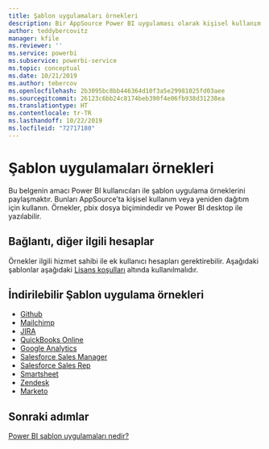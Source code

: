 ```yaml
---
title: Şablon uygulamaları örnekleri
description: Bir AppSource Power BI uygulaması olarak kişisel kullanım veya yeniden dağıtım örnekleri
author: teddybercovitz
manager: kfile
ms.reviewer: ''
ms.service: powerbi
ms.subservice: powerbi-service
ms.topic: conceptual
ms.date: 10/21/2019
ms.author: tebercov
ms.openlocfilehash: 2b3095bc8bb446364d10f3a5e29981025fd03aee
ms.sourcegitcommit: 26123c6bb24c8174beb390f4e06fb938d31238ea
ms.translationtype: HT
ms.contentlocale: tr-TR
ms.lasthandoff: 10/22/2019
ms.locfileid: "72717180"
---
```

# <a name="template-apps-samples"></a>Şablon uygulamaları örnekleri

Bu belgenin amacı Power BI kullanıcıları ile şablon uygulama örneklerini paylaşmaktır. Bunları AppSource’ta kişisel kullanım veya yeniden dağıtım için kullanın. Örnekler, pbix dosya biçimindedir ve Power BI desktop ile yazılabilir.

## <a name="connection-additional-related-accounts"></a>Bağlantı, diğer ilgili hesaplar

Örnekler ilgili hizmet sahibi ile ek kullanıcı hesapları gerektirebilir.  Aşağıdaki şablonlar aşağıdaki [Lisans koşulları](https://templateapps.blob.core.windows.net/sampletemplateapps/Sample-Templates-for-app-on-appsource.pdf) altında kullanılmalıdır.

## <a name="downloadable-template-apps-samples"></a>İndirilebilir Şablon uygulama örnekleri

* [Github](https://templateapps.blob.core.windows.net/sampletemplateapps/GitHub.pbix)
* [Mailchimp](https://templateapps.blob.core.windows.net/sampletemplateapps/MailChimp.pbix)
* [JIRA](https://templateapps.blob.core.windows.net/sampletemplateapps/JIRA.pbix)
* [QuickBooks Online](https://templateapps.blob.core.windows.net/sampletemplateapps/QuickBooksOnline.pbix)
* [Google Analytics](https://templateapps.blob.core.windows.net/sampletemplateapps/GoogleAnalytics.pbix)
* [Salesforce Sales Manager](https://templateapps.blob.core.windows.net/sampletemplateapps/SalesforceSalesManager.pbix)
* [Salesforce Sales Rep](https://templateapps.blob.core.windows.net/sampletemplateapps/SalesforceSalesRep.pbix)
* [Smartsheet](https://templateapps.blob.core.windows.net/sampletemplateapps/Smartsheet.pbix)
* [Zendesk](https://templateapps.blob.core.windows.net/sampletemplateapps/Zendesk.pbix)
* [Marketo](https://templateapps.blob.core.windows.net/sampletemplateapps/Marketo.pbix)

## <a name="next-steps"></a>Sonraki adımlar

[Power BI şablon uygulamaları nedir?](service-template-apps-overview.md)

